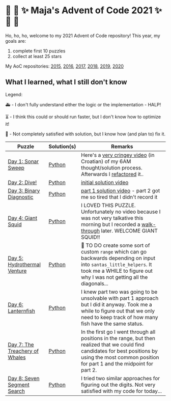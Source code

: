 # :christmas_tree: :snake: :sparkles: Maja's Advent of Code 2021 :sparkles: :snake: :christmas_tree:

Ho, ho, ho, welcome to my 2021 Advent of Code repository!
This year, my goals are:

1. complete first 10 puzzles
2. collect at least 25 stars

My AoC repositories: [2015](https://github.com/mimikrija/AdventOfCode2015), [2016](https://github.com/mimikrija/AdventOfCode2016), [2017](https://github.com/mimikrija/AdventOfCode2017), [2018](https://github.com/mimikrija/AdventOfCode2018), [2019](https://github.com/mimikrija/AdventOfCode2019), [2020](https://github.com/mimikrija/AdventOfCode2020)

## What I learned, what I still don't know

Legend:

:ambulance: - I don't fully understand either the logic or the implementation - HALP!

:hourglass_flowing_sand: - I think this could or should run faster, but I don't know how to optimize it!

:hammer: - Not completely satisfied with solution, but I know how (and plan to) fix it.

Puzzle | Solution(s) | Remarks |
---    |---    |----
[Day 1: Sonar Sweep](https://adventofcode.com/2021/day/1) | [Python](python/01.py) | Here's a [very cringey video](https://youtu.be/-MHDfcas4zo) (in Croatian) of my 6AM thought/solution process. Afterwards I [refactored](https://youtu.be/kGzPefiVyAU) it.. |
[Day 2: Dive!](https://adventofcode.com/2021/day/2) | [Python](python/02.py) | [initial solution video](https://youtu.be/nUwS8rRacR4) |
[Day 3: Binary Diagnostic](https://adventofcode.com/2021/day/3) | [Python](python/03.py) | [part 1 solution video](https://youtu.be/gUCD1leNNE8) - part 2 got me so tired that I didn't record it |
[Day 4: Giant Squid](https://adventofcode.com/2021/day/4) | [Python](python/04.py) | I LOVED THIS PUZZLE. Unfortunately no video because I was not very talkative this morning but I recorded a [walk-through](https://youtu.be/ylToOHi-eLE) later. WELCOME GIANT SQUID!! |
[Day 5: Hydrothermal Venture](https://adventofcode.com/2021/day/5) | [Python](python/05.py) | :hammer: TO DO create some sort of custom `range` which can go backwards depending on input into `santas_little_helpers`. It took me a WHILE to figure out why I was not getting all the diagonals... |
[Day 6: Lanternfish](https://adventofcode.com/2021/day/6) | [Python](python/06.py) | I knew part two was going to be unsolvable with part 1 approach but I did it anyway. Took me a while to figure out that we only need to keep track of how many fish have the same status. |
[Day 7: The Treachery of Whales](https://adventofcode.com/2021/day/7) | [Python](python/07.py) | In the first go I went through all positions in the range, but then realized that we could find candidates for best positions by using the most common position for part 1 and the midpoint for part 2.
[Day 8: Seven Segment Search](https://adventofcode.com/2021/day/8) | [Python](python/08.py) | I tried two similar approaches for figuring out the digits. Not very satisfied with my code for today...
